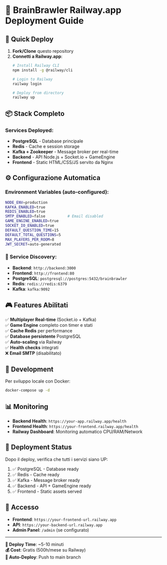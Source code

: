 # 🚂 BrainBrawler Railway.app Deployment Guide

## 🚀 Quick Deploy

1. **Fork/Clone** questo repository
2. **Connetti a Railway.app**:
   ```bash
   # Install Railway CLI
   npm install -g @railway/cli
   
   # Login to Railway
   railway login
   
   # Deploy from directory
   railway up
   ```

## 📦 Stack Completo

### Services Deployed:
- **PostgreSQL** - Database principale
- **Redis** - Cache e session storage  
- **Kafka + Zookeeper** - Message broker per real-time
- **Backend** - API Node.js + Socket.io + GameEngine
- **Frontend** - Static HTML/CSS/JS servito da Nginx

## ⚙️ Configurazione Automatica

### Environment Variables (auto-configured):
```bash
NODE_ENV=production
KAFKA_ENABLED=true
REDIS_ENABLED=true
SMTP_ENABLED=false          # Email disabled
GAME_ENGINE_ENABLED=true
SOCKET_IO_ENABLED=true
DEFAULT_QUESTION_TIME=15
DEFAULT_TOTAL_QUESTIONS=5
MAX_PLAYERS_PER_ROOM=8
JWT_SECRET=auto-generated
```

### 📡 Service Discovery:
- **Backend**: `http://backend:3000`
- **Frontend**: `http://frontend:80`
- **PostgreSQL**: `postgresql://postgres:5432/brainbrawler`
- **Redis**: `redis://redis:6379`
- **Kafka**: `kafka:9092`

## 🎮 Features Abilitati

✅ **Multiplayer Real-time** (Socket.io + Kafka)  
✅ **Game Engine** completo con timer e stati  
✅ **Cache Redis** per performance  
✅ **Database persistente** PostgreSQL  
✅ **Auto-scaling** via Railway  
✅ **Health checks** integrati  
❌ **Email SMTP** (disabilitato)  

## 🔧 Development

Per sviluppo locale con Docker:
```bash
docker-compose up -d
```

## 📊 Monitoring

- **Backend Health**: `https://your-app.railway.app/health`
- **Frontend Health**: `https://your-frontend.railway.app/health`
- **Railway Dashboard**: Monitoring automatico CPU/RAM/Network

## 🚦 Deployment Status

Dopo il deploy, verifica che tutti i servizi siano UP:
1. ✅ PostgreSQL - Database ready
2. ✅ Redis - Cache ready  
3. ✅ Kafka - Message broker ready
4. ✅ Backend - API + GameEngine ready
5. ✅ Frontend - Static assets served

## 🎯 Accesso

- **Frontend**: `https://your-frontend-url.railway.app`
- **API**: `https://your-backend-url.railway.app`
- **Admin Panel**: `/admin` (se configurato)

---

**🚀 Deploy Time**: ~5-10 minuti  
**💰 Cost**: Gratis (500h/mese su Railway)  
**🔄 Auto-Deploy**: Push to main branch 